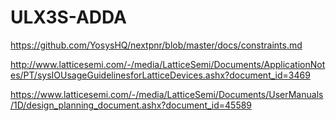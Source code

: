 # ULX3S-ADDA


https://github.com/YosysHQ/nextpnr/blob/master/docs/constraints.md

http://www.latticesemi.com/-/media/LatticeSemi/Documents/ApplicationNotes/PT/sysIOUsageGuidelinesforLatticeDevices.ashx?document_id=3469

https://www.latticesemi.com/-/media/LatticeSemi/Documents/UserManuals/1D/design_planning_document.ashx?document_id=45589